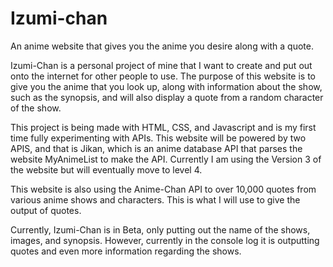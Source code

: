 # Izumi-chan
An anime website that gives you the anime you desire along with a quote. 

Izumi-Chan is a personal project of mine that I want to create and put out onto the internet for other people to use. 
The purpose of this website is to give you the anime that you look up, along with information about the show, such as the synopsis, and will also display
a quote from a random character of the show.

This project is being made with HTML, CSS, and Javascript and is my first time fully experimenting with APIs. 
This website will be powered by two APIS, and that is Jikan, which is an anime database API that parses the website MyAnimeList to make the API. 
Currently I am using the Version 3 of the website but will eventually move to level 4. 

This website is also using the Anime-Chan API to over 10,000 quotes from various anime shows and characters. This is what I will use to give the
output of quotes. 

Currently, Izumi-Chan is in Beta, only putting out the name of the shows, images, and synopsis. However, currently in the console log it is outputting quotes and even more 
information regarding the shows. 


